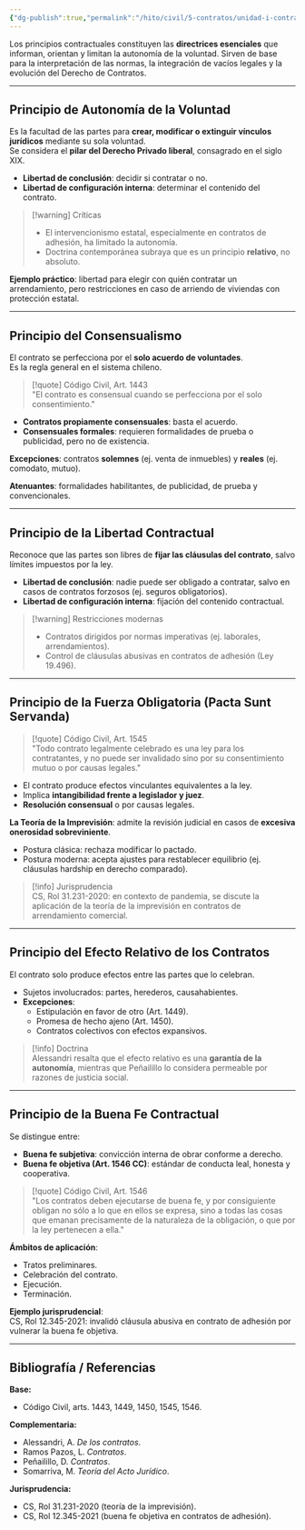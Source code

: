 ```yaml
---
{"dg-publish":true,"permalink":"/hito/civil/5-contratos/unidad-i-contratos-completa/4-principios-fundamentales-de-la-contratacion/"}
---
```



Los principios contractuales constituyen las **directrices esenciales** que informan, orientan y limitan la autonomía de la voluntad. Sirven de base para la interpretación de las normas, la integración de vacíos legales y la evolución del Derecho de Contratos.

---

## Principio de Autonomía de la Voluntad

Es la facultad de las partes para **crear, modificar o extinguir vínculos jurídicos** mediante su sola voluntad.  
Se considera el **pilar del Derecho Privado liberal**, consagrado en el siglo XIX.

- **Libertad de conclusión**: decidir si contratar o no.  
- **Libertad de configuración interna**: determinar el contenido del contrato.  

> [!warning] Críticas  
> - El intervencionismo estatal, especialmente en contratos de adhesión, ha limitado la autonomía.  
> - Doctrina contemporánea subraya que es un principio **relativo**, no absoluto.  

**Ejemplo práctico**: libertad para elegir con quién contratar un arrendamiento, pero restricciones en caso de arriendo de viviendas con protección estatal.

---

## Principio del Consensualismo

El contrato se perfecciona por el **solo acuerdo de voluntades**.  
Es la regla general en el sistema chileno.

> [!quote] Código Civil, Art. 1443  
> "El contrato es consensual cuando se perfecciona por el solo consentimiento."

- **Contratos propiamente consensuales**: basta el acuerdo.  
- **Consensuales formales**: requieren formalidades de prueba o publicidad, pero no de existencia.  

**Excepciones**: contratos **solemnes** (ej. venta de inmuebles) y **reales** (ej. comodato, mutuo).  

**Atenuantes**: formalidades habilitantes, de publicidad, de prueba y convencionales.  

---

## Principio de la Libertad Contractual

Reconoce que las partes son libres de **fijar las cláusulas del contrato**, salvo límites impuestos por la ley.

- **Libertad de conclusión**: nadie puede ser obligado a contratar, salvo en casos de contratos forzosos (ej. seguros obligatorios).  
- **Libertad de configuración interna**: fijación del contenido contractual.  

> [!warning] Restricciones modernas  
> - Contratos dirigidos por normas imperativas (ej. laborales, arrendamientos).  
> - Control de cláusulas abusivas en contratos de adhesión (Ley 19.496).  

---

## Principio de la Fuerza Obligatoria (Pacta Sunt Servanda)

> [!quote] Código Civil, Art. 1545  
> "Todo contrato legalmente celebrado es una ley para los contratantes, y no puede ser invalidado sino por su consentimiento mutuo o por causas legales."

- El contrato produce efectos vinculantes equivalentes a la ley.  
- Implica **intangibilidad frente a legislador y juez**.  
- **Resolución consensual** o por causas legales.  

**La Teoría de la Imprevisión**: admite la revisión judicial en casos de **excesiva onerosidad sobreviniente**.  
- Postura clásica: rechaza modificar lo pactado.  
- Postura moderna: acepta ajustes para restablecer equilibrio (ej. cláusulas hardship en derecho comparado).  

> [!info] Jurisprudencia  
> CS, Rol 31.231-2020: en contexto de pandemia, se discute la aplicación de la teoría de la imprevisión en contratos de arrendamiento comercial.

---

## Principio del Efecto Relativo de los Contratos

El contrato solo produce efectos entre las partes que lo celebran.

- Sujetos involucrados: partes, herederos, causahabientes.  
- **Excepciones**:  
  - Estipulación en favor de otro (Art. 1449).  
  - Promesa de hecho ajeno (Art. 1450).  
  - Contratos colectivos con efectos expansivos.  

> [!info] Doctrina  
> Alessandri resalta que el efecto relativo es una **garantía de la autonomía**, mientras que Peñailillo lo considera permeable por razones de justicia social.  

---

## Principio de la Buena Fe Contractual

Se distingue entre:  
- **Buena fe subjetiva**: convicción interna de obrar conforme a derecho.  
- **Buena fe objetiva (Art. 1546 CC)**: estándar de conducta leal, honesta y cooperativa.  

> [!quote] Código Civil, Art. 1546  
> "Los contratos deben ejecutarse de buena fe, y por consiguiente obligan no sólo a lo que en ellos se expresa, sino a todas las cosas que emanan precisamente de la naturaleza de la obligación, o que por la ley pertenecen a ella."

**Ámbitos de aplicación**:  
- Tratos preliminares.  
- Celebración del contrato.  
- Ejecución.  
- Terminación.  

**Ejemplo jurisprudencial**:  
CS, Rol 12.345-2021: invalidó cláusula abusiva en contrato de adhesión por vulnerar la buena fe objetiva.

---

## Bibliografía / Referencias

**Base:**  
- Código Civil, arts. 1443, 1449, 1450, 1545, 1546.  

**Complementaria:**  
- Alessandri, A. *De los contratos*.  
- Ramos Pazos, L. *Contratos*.  
- Peñailillo, D. *Contratos*.  
- Somarriva, M. *Teoría del Acto Jurídico*.  

**Jurisprudencia:**  
- CS, Rol 31.231-2020 (teoría de la imprevisión).  
- CS, Rol 12.345-2021 (buena fe objetiva en contratos de adhesión).  
